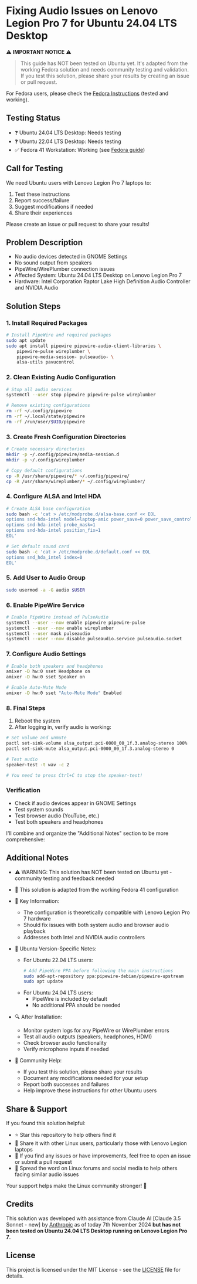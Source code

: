 # Fixing Audio Issues on Lenovo Legion Pro 7 for Ubuntu 24.04 LTS Desktop

⚠️ **IMPORTANT NOTICE** ⚠️
> This guide has NOT been tested on Ubuntu yet. It's adapted from the working Fedora solution and needs community testing and validation. If you test this solution, please share your results by creating an issue or pull request.

For Fedora users, please check the [Fedora Instructions](README.md) (tested and working).

## Testing Status
- ❓ Ubuntu 24.04 LTS Desktop: Needs testing
- ❓ Ubuntu 22.04 LTS Desktop: Needs testing
- ✅ Fedora 41 Workstation: Working (see [Fedora guide](README.md))

## Call for Testing
We need Ubuntu users with Lenovo Legion Pro 7 laptops to:
1. Test these instructions
2. Report success/failure
3. Suggest modifications if needed
4. Share their experiences

Please create an issue or pull request to share your results!

## Problem Description
- No audio devices detected in GNOME Settings
- No sound output from speakers
- PipeWire/WirePlumber connection issues
- Affected System: Ubuntu 24.04 LTS Desktop on Lenovo Legion Pro 7
- Hardware: Intel Corporation Raptor Lake High Definition Audio Controller and NVIDIA Audio

## Solution Steps

### 1. Install Required Packages
```bash
# Install PipeWire and required packages
sudo apt update
sudo apt install pipewire pipewire-audio-client-libraries \
    pipewire-pulse wireplumber \
    pipewire-media-session- pulseaudio- \
    alsa-utils pavucontrol
```

### 2. Clean Existing Audio Configuration
```bash
# Stop all audio services
systemctl --user stop pipewire pipewire-pulse wireplumber

# Remove existing configurations
rm -rf ~/.config/pipewire
rm -rf ~/.local/state/pipewire
rm -rf /run/user/$UID/pipewire
```

### 3. Create Fresh Configuration Directories
```bash
# Create necessary directories
mkdir -p ~/.config/pipewire/media-session.d
mkdir -p ~/.config/wireplumber

# Copy default configurations
cp -R /usr/share/pipewire/* ~/.config/pipewire/
cp -R /usr/share/wireplumber/* ~/.config/wireplumber/
```

### 4. Configure ALSA and Intel HDA
```bash
# Create ALSA base configuration
sudo bash -c 'cat > /etc/modprobe.d/alsa-base.conf << EOL
options snd-hda-intel model=laptop-amic power_save=0 power_save_controller=N
options snd-hda-intel probe_mask=1
options snd-hda-intel position_fix=1
EOL'

# Set default sound card
sudo bash -c 'cat > /etc/modprobe.d/default.conf << EOL
options snd_hda_intel index=0
EOL'
```

### 5. Add User to Audio Group
```bash
sudo usermod -a -G audio $USER
```

### 6. Enable PipeWire Service
```bash
# Enable PipeWire instead of PulseAudio
systemctl --user --now enable pipewire pipewire-pulse
systemctl --user --now enable wireplumber
systemctl --user mask pulseaudio
systemctl --user --now disable pulseaudio.service pulseaudio.socket
```

### 7. Configure Audio Settings
```bash
# Enable both speakers and headphones
amixer -D hw:0 sset Headphone on
amixer -D hw:0 sset Speaker on

# Enable Auto-Mute Mode
amixer -D hw:0 sset "Auto-Mute Mode" Enabled
```

### 8. Final Steps
1. Reboot the system
2. After logging in, verify audio is working:
```bash
# Set volume and unmute
pactl set-sink-volume alsa_output.pci-0000_00_1f.3.analog-stereo 100%
pactl set-sink-mute alsa_output.pci-0000_00_1f.3.analog-stereo 0

# Test audio
speaker-test -t wav -c 2

# You need to press Ctrl+C to stop the speaker-test!
```

### Verification
- Check if audio devices appear in GNOME Settings
- Test system sounds
- Test browser audio (YouTube, etc.)
- Test both speakers and headphones

I'll combine and organize the "Additional Notes" section to be more comprehensive:

## Additional Notes
- ⚠️ WARNING: This solution has NOT been tested on Ubuntu yet - community testing and feedback needed
- 🔧 This solution is adapted from the working Fedora 41 configuration
- 📝 Key Information:
  - The configuration is theoretically compatible with Lenovo Legion Pro 7 hardware
  - Should fix issues with both system audio and browser audio playback
  - Addresses both Intel and NVIDIA audio controllers

- 📌 Ubuntu Version-Specific Notes:
  - For Ubuntu 22.04 LTS users:
    ```bash
    # Add PipeWire PPA before following the main instructions
    sudo add-apt-repository ppa:pipewire-debian/pipewire-upstream
    sudo apt update
    ```
  - For Ubuntu 24.04 LTS users:
    - PipeWire is included by default
    - No additional PPA should be needed

- 🔍 After Installation:
  - Monitor system logs for any PipeWire or WirePlumber errors
  - Test all audio outputs (speakers, headphones, HDMI)
  - Check browser audio functionality
  - Verify microphone inputs if needed

- 🤝 Community Help:
  - If you test this solution, please share your results
  - Document any modifications needed for your setup
  - Report both successes and failures
  - Help improve these instructions for other Ubuntu users

## Share & Support
If you found this solution helpful:
- ⭐ Star this repository to help others find it
- 🔄 Share it with other Linux users, particularly those with Lenovo Legion laptops
- 🐛 If you find any issues or have improvements, feel free to open an issue or submit a pull request
- 📢 Spread the word on Linux forums and social media to help others facing similar audio issues

Your support helps make the Linux community stronger! 💪

## Credits
This solution was developed with assistance from Claude AI [Claude 3.5 Sonnet - new] by [Anthropic](https://www.anthropic.com) as of today 7th November 2024 **but has not been tested on Ubuntu 24.04 LTS Desktop running on Lenovo Legion Pro 7**.

## License
This project is licensed under the MIT License - see the [LICENSE](LICENSE) file for details.
